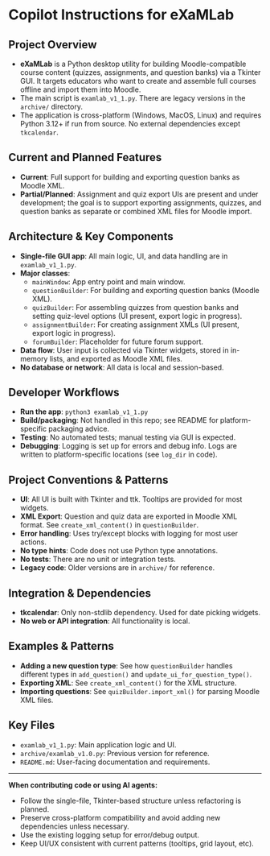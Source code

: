 # Copilot Instructions for eXaMLab

## Project Overview
- **eXaMLab** is a Python desktop utility for building Moodle-compatible course content (quizzes, assignments, and question banks) via a Tkinter GUI. It targets educators who want to create and assemble full courses offline and import them into Moodle.
- The main script is `examlab_v1_1.py`. There are legacy versions in the `archive/` directory.
- The application is cross-platform (Windows, MacOS, Linux) and requires Python 3.12+ if run from source. No external dependencies except `tkcalendar`.

## Current and Planned Features
- **Current**: Full support for building and exporting question banks as Moodle XML.
- **Partial/Planned**: Assignment and quiz export UIs are present and under development; the goal is to support exporting assignments, quizzes, and question banks as separate or combined XML files for Moodle import.

## Architecture & Key Components
- **Single-file GUI app**: All main logic, UI, and data handling are in `examlab_v1_1.py`.
- **Major classes**:
  - `mainWindow`: App entry point and main window.
  - `questionBuilder`: For building and exporting question banks (Moodle XML).
  - `quizBuilder`: For assembling quizzes from question banks and setting quiz-level options (UI present, export logic in progress).
  - `assignmentBuilder`: For creating assignment XMLs (UI present, export logic in progress).
  - `forumBuilder`: Placeholder for future forum support.
- **Data flow**: User input is collected via Tkinter widgets, stored in in-memory lists, and exported as Moodle XML files.
- **No database or network**: All data is local and session-based.

## Developer Workflows
- **Run the app**: `python3 examlab_v1_1.py`
- **Build/packaging**: Not handled in this repo; see README for platform-specific packaging advice.
- **Testing**: No automated tests; manual testing via GUI is expected.
- **Debugging**: Logging is set up for errors and debug info. Logs are written to platform-specific locations (see `log_dir` in code).

## Project Conventions & Patterns
- **UI**: All UI is built with Tkinter and ttk. Tooltips are provided for most widgets.
- **XML Export**: Question and quiz data are exported in Moodle XML format. See `create_xml_content()` in `questionBuilder`.
- **Error handling**: Uses try/except blocks with logging for most user actions.
- **No type hints**: Code does not use Python type annotations.
- **No tests**: There are no unit or integration tests.
- **Legacy code**: Older versions are in `archive/` for reference.

## Integration & Dependencies
- **tkcalendar**: Only non-stdlib dependency. Used for date picking widgets.
- **No web or API integration**: All functionality is local.

## Examples & Patterns
- **Adding a new question type**: See how `questionBuilder` handles different types in `add_question()` and `update_ui_for_question_type()`.
- **Exporting XML**: See `create_xml_content()` for the XML structure.
- **Importing questions**: See `quizBuilder.import_xml()` for parsing Moodle XML files.

## Key Files
- `examlab_v1_1.py`: Main application logic and UI.
- `archive/examlab_v1.0.py`: Previous version for reference.
- `README.md`: User-facing documentation and requirements.

---

**When contributing code or using AI agents:**
- Follow the single-file, Tkinter-based structure unless refactoring is planned.
- Preserve cross-platform compatibility and avoid adding new dependencies unless necessary.
- Use the existing logging setup for error/debug output.
- Keep UI/UX consistent with current patterns (tooltips, grid layout, etc).
